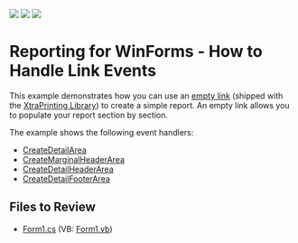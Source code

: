 <!-- default badges list -->
![](https://img.shields.io/endpoint?url=https://codecentral.devexpress.com/api/v1/VersionRange/128597725/22.2.2%2B)
[![](https://img.shields.io/badge/Open_in_DevExpress_Support_Center-FF7200?style=flat-square&logo=DevExpress&logoColor=white)](https://supportcenter.devexpress.com/ticket/details/E1129)
[![](https://img.shields.io/badge/📖_How_to_use_DevExpress_Examples-e9f6fc?style=flat-square)](https://docs.devexpress.com/GeneralInformation/403183)
<!-- default badges end -->

# Reporting for WinForms - How to Handle Link Events

This example demonstrates how you can use an [empty link](https://docs.devexpress.com/CoreLibraries/DevExpress.XtraPrinting.LinkBase) (shipped with the [XtraPrinting Library](https://docs.devexpress.com/WindowsForms/2079/controls-and-libraries/printing-exporting)) to create a simple report. An empty link allows you to populate your report section by section.

The example shows the following event handlers:

* [CreateDetailArea](https://docs.devexpress.com/CoreLibraries/DevExpress.XtraPrinting.LinkBase.CreateDetailArea)
* [CreateMarginalHeaderArea](https://docs.devexpress.com/CoreLibraries/DevExpress.XtraPrinting.LinkBase.CreateMarginalHeaderArea)
* [CreateDetailHeaderArea](https://docs.devexpress.com/CoreLibraries/DevExpress.XtraPrinting.LinkBase.CreateDetailHeaderArea)
* [CreateDetailFooterArea](https://docs.devexpress.com/CoreLibraries/DevExpress.XtraPrinting.LinkBase.CreateDetailFooterArea)

## Files to Review

* [Form1.cs](./CS/UseLinkEvents/Form1.cs) (VB: [Form1.vb](./VB/UseLinkEvents/Form1.vb))

